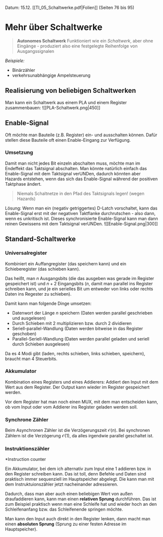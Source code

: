 Datum: 15.12.
[[TI_05_Schaltwerke.pdf|Folien]] (Seiten 76 bis 95)

# Mehr über Schaltwerke

> **Autonomes Schaltwerk**
> Funktioniert wie ein *Schaltwerk*, aber ohne Eingänge - produziert also eine festgelegte Reihenfolge von Ausgangssignalen

*Beispiele:*
- Binärzähler
- verkehrsunabhängige Ampelsteuerung

## Realisierung von beliebigen Schaltwerken
Man kann ein Schaltwerk aus einem PLA und einem Register zusammenbauen:
![[PLA-Schaltwerk.png|450]]

## Enable-Signal
Oft möchte man Bauteile (z.B. Register) ein- und ausschalten können. Dafür stellen diese Bauteile oft einen Enable-Eingang zur Verfügung.

### Umsetzung
Damit man nicht jedes Bit einzeln abschalten muss, möchte man im Endeffekt das Taktsignal abschalten. 
Man könnte natürlich einfach das Enable-Signal mit dem Taktsignal verUNDen, dadurch könnten aber Hazards entstehen, wenn das sich das Enable-Signal während der positiven Taktphase ändert.

> Niemals Schaltnetze in den Pfad des Taktsignals legen! (wegen Hazards)

Lösung: 
Wenn man ein (negativ getriggertes) D-Latch vorschaltet, kann das Enable-Signal erst mit der negativen Taktflanke durchrutschen - also dann, wenn es unkritisch ist. Dieses synchronisierte Enable-Signal kann man dann reinen Gewissens mit dem Taktsignal verUNDen.
![[Enable-Signal.png|300]]

## Standard-Schaltwerke
### Universalregister
Kombiniert ein Auffangregister (das speichern kann) und ein Schieberegister (das schieben kann).

Das heißt, man $n$ Ausgangsbits (die das ausgeben was gerade im Register gespeichert ist) und $n+2$ Eingangsbits ($n$, damit man parallel ins Register schreiben kann, und je ein serielles Bit um entweder von links oder rechts Daten ins Regester zu schieben).

Damit kann man folgende Dinge umsetzen:
- Datenwort der Länge $n$ speichern (Daten werden parallel geschrieben und ausgelesen)
- Durch Schieben mit 2 multiplizieren bzw. durch 2 dividieren
- Seriell-parallel-Wandlung (Daten werden bitweise in das Register geschoben)
- Parallel-Seriell-Wandlung (Daten werden parallel geladen und seriell durch Schieben ausgelesen)

Da es 4 Modi gibt (laden, rechts schieben, links schieben, speichern), braucht man 4 Steuerbits.

### Akkumulator
Kombination eines Registers und eines Addierers: Addiert den Input mit dem Wert aus dem Register. Der Output kann wieder im Register gespeichert werden.

Vor dem Register hat man noch einen MUX, mit dem man entscheiden kann, ob vom Input oder vom Addierer ins Register geladen werden soll.

### Synchrone Zähler
Beim Asynchronen Zähler ist die Verzögerungszeit $\mathcal{O}(n)$. Bei synchronen Zählern ist die Verzögerung $\mathcal{O}(1)$, da alles irgendwie parallel geschaltet ist.

### Instruktionszähler
*Instruction counter

Ein Akkumulator, bei dem ich alternativ zum Input eine 1 addieren bzw. in den Register schreiben kann.
Das ist toll, denn Befehle und Daten sind praktisch immer sequenziell im Hauptspeicher abgelegt. Die kann man mit dem Instruktuionszähler jetzt nacheinander adressieren.

Dadurch, dass man aber auch einen beliebigen Wert von außen draufaddieren kann, kann man einen **relativen Sprung** durchführen. Das ist zum Beispiel praktisch wenn man eine Schleife hat und wieder hoch an den Schleifenanfang bzw. das Schleifenende springen möchte.

Man kann den Input auch direkt in den Register lenken, dann macht man einen **absoluten Sprung** (Sprung zu einer festen Adresse im Hauptspeicher).